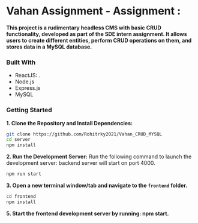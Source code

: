 
# Vahan Assignment - Assignment : 
 
**This project is a rudimentary headless CMS with basic CRUD functionality, developed as part of the SDE intern assignment. It allows users to create different entities, perform CRUD operations on them, and stores data in a MySQL database.**

 
### Built With

- ReactJS:  .
- Node.js
- Express.js
- MySQL


### Getting Started

**1. Clone the Repository and Install Dependencies:**

```bash
git clone https://github.com/Rohitrky2021/Vahan_CRUD_MYSQL
cd server 
npm install
```

**2. Run the Development Server:**
Run the following command to launch the development server: backend server will start on port 4000.

```Bash
npm run start
```

**3. Open a new terminal window/tab and navigate to the `frontend` folder.**

```bash
cd frontend 
npm install
```

**5. Start the frontend development server by running: npm start.**

